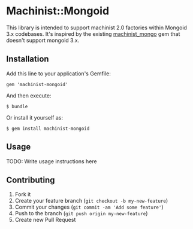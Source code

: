 # Machinist::Mongoid

This library is intended to support machinist 2.0 factories within Mongoid 3.x 
codebases.  It's inspired by the existing [machinist_mongo][mm] gem that doesn't 
support mongoid 3.x.

## Installation

Add this line to your application's Gemfile:

    gem 'machinist-mongoid'

And then execute:

    $ bundle

Or install it yourself as:

    $ gem install machinist-mongoid

## Usage

TODO: Write usage instructions here

## Contributing

1. Fork it
2. Create your feature branch (`git checkout -b my-new-feature`)
3. Commit your changes (`git commit -am 'Add some feature'`)
4. Push to the branch (`git push origin my-new-feature`)
5. Create new Pull Request


[mm]: https://github.com/nmerouze/machinist_mongo